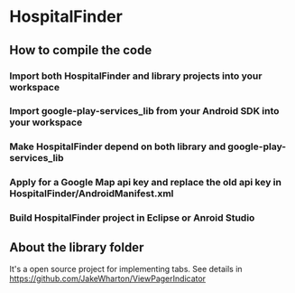 # HospitalFinder

## How to compile the code
### Import both HospitalFinder and library projects into your workspace
### Import google-play-services_lib from your Android SDK into your workspace
### Make HospitalFinder depend on both library and google-play-services_lib
### Apply for a Google Map api key and replace the old api key in HospitalFinder/AndroidManifest.xml
### Build HospitalFinder project in Eclipse or Anroid Studio

## About the library folder
It's a open source project for implementing tabs.
See details in https://github.com/JakeWharton/ViewPagerIndicator
